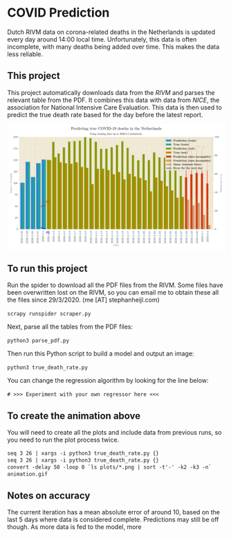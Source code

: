COVID Prediction
================

Dutch RIVM data on corona-related deaths in the Netherlands is updated every
day around 14:00 local time. Unfortunately, this data is often incomplete,
with many deaths being added over time. This makes the data less reliable.

This project
------------

This project automatically downloads data from the *RIVM* and parses the relevant
table from the PDF. It combines this data with data from *NICE*, the association
for National Intensive Care Evaluation. This data is then used to predict the true
death rate based for the day before the latest report. 

![Animation showing the model's predictions.](animation.gif) 

To run this project
-------------------

Run the spider to download all the PDF files from the RIVM. Some files have 
been overwritten lost on the RIVM, so you can email me to obtain these all 
the files since 29/3/2020. (me [AT] stephanheijl.com)

`scrapy runspider scraper.py`

Next, parse all the tables from the PDF files:

`python3 parse_pdf.py`

Then run this Python script to build a model and output an image:

`python3 true_death_rate.py`

You can change the regression algorithm by looking for the line below:

`# >>> Experiment with your own regressor here <<<`

To create the animation above
------------------------------
You will need to create all the plots and include data from previous runs,
so you need to run the plot process twice.

```
seq 3 26 | xargs -i python3 true_death_rate.py {}
seq 3 26 | xargs -i python3 true_death_rate.py {}
convert -delay 50 -loop 0 `ls plots/*.png | sort -t'-' -k2 -k3 -n` animation.gif
```

Notes on accuracy
-----------------

The current iteration has a mean absolute error of around 10, based on the last
5 days where data is considered complete. Predictions may still be off though.
As more data is fed to the model, more 